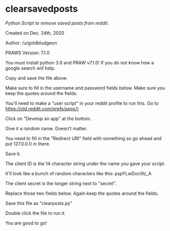 # clearsavedposts
*Python Script to remove saved posts from reddit.*


Created on Dec. 24th, 2020

Author: /u/goldbludgeon

PRAWS Version: 7.1.0

You must install python 3.9 and PRAW v7.1.0! If you do not know how a google search will help.

Copy and save the file above.

Make sure to fill in the username and password fields below. Make sure you keep the quotes around the fields.

You'll need to make a "user script" in your reddit profile to run this.
Go to https://old.reddit.com/prefs/apps/\

Click on "Develop an app" at the bottom.

Give it a random name. Doesn't matter.

You need to fill in the "Redirect URI" field with something so go ahead and put 127.0.0.0 in there.

Save it.

The client ID is the 14 character string under the name you gave your script.

It'll look like a bunch of random characters like this: pspYLwDoci9z_A

The client secret is the longer string next to "secret".

Replace those two fields below. Again keep the quotes around the fields.

Save this file as "clearposts.py"

Double click the file to run it.

You are good to go!
